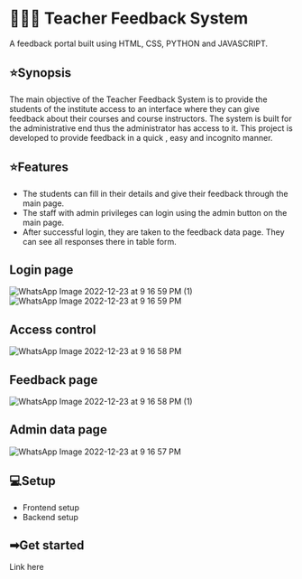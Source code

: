 # 👨‍🎓📝 Teacher Feedback System

A feedback portal built using HTML, CSS, PYTHON and JAVASCRIPT.


## ⭐Synopsis
The main objective of the Teacher Feedback System is to provide the students of the institute access to an interface where they can give feedback about their courses and course instructors. The system is built for the administrative end thus the administrator has access to it. This project is developed to provide feedback in a quick , easy and incognito manner.
## ⭐Features

- The students can fill in their details and give their feedback through the main page.
- The staff with admin privileges can login using the admin button on the main page.
- After successful login, they are taken to the feedback data page. They can see all responses there in table form.
## Login page
![WhatsApp Image 2022-12-23 at 9 16 59 PM (1)](https://user-images.githubusercontent.com/96631518/209461431-67f49dd7-d992-4191-af06-03aa17d2a764.jpeg)
![WhatsApp Image 2022-12-23 at 9 16 59 PM](https://user-images.githubusercontent.com/96631518/209461435-5bd53802-2d96-4af0-8d41-9023b6f661ba.jpeg)

## Access control
![WhatsApp Image 2022-12-23 at 9 16 58 PM](https://user-images.githubusercontent.com/96631518/209461428-f911ace9-8e24-4405-839b-2227a969d375.jpeg)

## Feedback page
![WhatsApp Image 2022-12-23 at 9 16 58 PM (1)](https://user-images.githubusercontent.com/96631518/209461325-c66b3bbc-eaa8-498e-98ea-f905eb214741.jpeg)

## Admin data page
![WhatsApp Image 2022-12-23 at 9 16 57 PM](https://user-images.githubusercontent.com/96631518/209461440-dde51224-9a20-44c1-90ac-efc4db0d281a.jpeg)

## 💻Setup
- Frontend setup
- Backend setup

## ➡Get started
Link here
